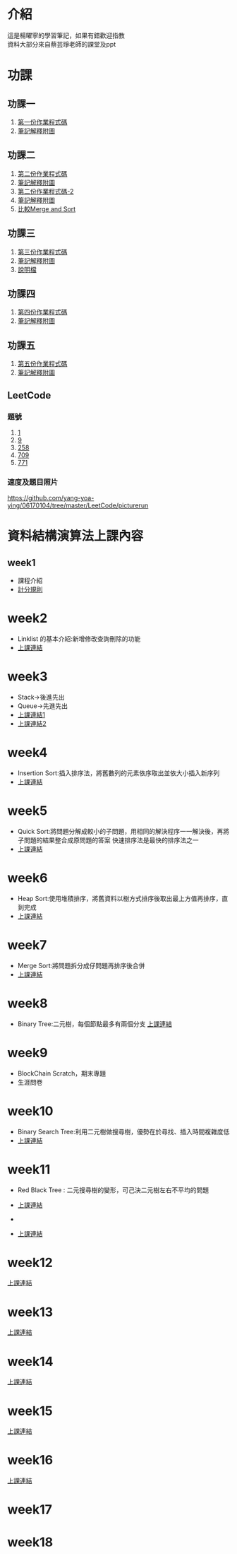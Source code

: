 # 介紹
這是楊曜寧的學習筆記，如果有錯歡迎指教  
資料大部分來自蔡芸琤老師的課堂及ppt
# 功課
## 功課一
   1. [第一份作業程式碼](https://github.com/yang-yoa-ying/06170104/blob/master/HW1/QuickSort.ipynb "Title")
   2. [筆記解釋附圖](https://github.com/yang-yoa-ying/06170104/blob/master/HW1/README.md "Title")
## 功課二
   1. [第二份作業程式碼](https://github.com/yang-yoa-ying/06170104/blob/master/HW2/heap_sort_06170104.py "Title")
   2. [筆記解釋附圖](https://github.com/yang-yoa-ying/06170104/blob/master/HW2/Heapsort.md "Title")
   3. [第二份作業程式碼-2](https://github.com/yang-yoa-ying/06170104/blob/master/HW2/merge_sort_06170104.py "Title")
   4. [筆記解釋附圖](https://github.com/yang-yoa-ying/06170104/blob/master/HW2/Mergesort.md "Title")
   5. [比較Merge and Sort](https://github.com/yang-yoa-ying/06170104/blob/master/HW2/merge_sort_06170104.py "Title")
## 功課三
   1. [第三份作業程式碼](https://github.com/yang-yoa-ying/06170104/blob/master/HW3/binary_search_tree_06170104.py"Title")
   2. [筆記解釋附圖](https://github.com/yang-yoa-ying/06170104/blob/master/HW3/%E6%B5%81%E7%A8%8B%E5%9C%96%E8%88%87%E5%AD%B8%E7%BF%92%E6%AD%B7%E7%A8%8B%26BST%E5%8E%9F%E7%90%86.md "Title")
   3. [說明檔](https://github.com/yang-yoa-ying/06170104/blob/master/HW3/binary_search_tree%E6%96%B0%E5%A2%9E%E3%80%81%E5%88%AA%E9%99%A4%E3%80%81%E6%9F%A5%E8%A9%A2%E5%92%8C%E4%BF%AE%E6%94%B9%E8%AA%AA%E6%98%8E.md "Title")
## 功課四
   1. [第四份作業程式碼](https://github.com/yang-yoa-ying/06170104/blob/master/HW4/hash_table_06170104.py "Title")
   2. [筆記解釋附圖](https://github.com/yang-yoa-ying/06170104/blob/master/HW4/%E5%8E%9F%E7%90%86%E6%B5%81%E7%A8%8B%E5%9C%96%E5%8F%8A%E5%AD%B8%E7%BF%92%E6%AD%B7%E7%A8%8B.md "Title")
## 功課五
   1. [第五份作業程式碼](https://github.com/yang-yoa-ying/06170104/blob/master/HW5/BFS_06170104.py "Title")
   2. [筆記解釋附圖](https://github.com/yang-yoa-ying/06170104/blob/master/HW5/%E6%B5%81%E7%A8%8B%E5%9C%96%E3%80%81%E5%AD%B8%E7%BF%92%E6%AD%B7%E7%A8%8B%E8%88%87BFS%E5%92%8CDFS%E4%B9%8B%E6%AF%94%E8%BC%83.md "Title")
## LeetCode
### 題號
   1. [1](https://github.com/yang-yoa-ying/06170104/blob/master/LeetCode/1.py "Title")
   2. [9](https://github.com/yang-yoa-ying/06170104/blob/master/LeetCode/9.py "Title")
   3. [258](https://github.com/yang-yoa-ying/06170104/blob/master/LeetCode/258.py "Title")
   4. [709](https://github.com/yang-yoa-ying/06170104/blob/master/LeetCode/709.py "Title")
   5. [771](https://github.com/yang-yoa-ying/06170104/blob/master/LeetCode/771.py "Title")
### 速度及題目照片
https://github.com/yang-yoa-ying/06170104/tree/master/LeetCode/picturerun 

# 資料結構演算法上課內容
## week1
* 課程介紹
* [計分規則](https://docs.google.com/presentation/d/e/2PACX-1vQyAFfgCNbBPBDWV_Xbahc2CtMBr_v-jfffAhaOWw2SntBRd2kJtLZZgdYoRfEZD7flCo4ilfO_msKX/pub?start=false&loop=false&delayms=3000&slide=id.p "Title")

# week2
* Linklist 的基本介紹:新增修改查詢刪除的功能
* [上課連結](https://docs.google.com/presentation/d/e/2PACX-1vTB218-EdUZ5jpNz6Uv4TOZQc37Y281v128_aRcWC6EhkTQs5bS8fh7yysmcuzb9R2QPN6_PDshFWL_/pub?start=false&loop=false&delayms=3000&slide=id.p "Title")

# week3
* Stack->後進先出
* Queue->先進先出
* [上課連結1](https://docs.google.com/presentation/d/e/2PACX-1vRBr7b06XjLvDws-d-4ZjBCm_3aL_q3gKbKy2DRoOtIXwz-EApyndHBPbLme_e5V12ZNl1hDikuzEYW/pub?start=false&loop=false&delayms=3000&slide=id.p "Title")
* [上課連結2](https://docs.google.com/presentation/d/e/2PACX-1vQ1hb79im0vqpApCttGnXAFRT8SqH9HQP0b_oyVRCV8SVyiHLkHJjidYGAfxkvq468QMumFIDdTeiB-/pub?start=false&loop=false&delayms=3000&slide=id.p "Title")

# week4
* Insertion Sort:插入排序法，將舊數列的元素依序取出並依大小插入新序列
* [上課連結](https://docs.google.com/presentation/d/e/2PACX-1vQOTMDM-5-OUaGfnLUOFVgefFwSVRplSwnbicp0CXOQrB5H8RM_1Aq8o_4JxHlncEmhjvqk3tzcoB7s/pub?start=false&loop=false&delayms=3000&slide=id.p "Title")

# week5
* Quick Sort:將問題分解成較小的子問題，用相同的解決程序一一解決後，再將子問題的結果整合成原問題的答案
快速排序法是最快的排序法之一
* [上課連結](https://docs.google.com/presentation/d/e/2PACX-1vSqz8sTxT4xyjgiz-htLvZd7FZ_5ZzgKf60pFEoNLU5S77JxrsGJ2vd15CdxlfLtT3g2aizHP-Ebk9b/pub?start=false&loop=false&delayms=3000&slide=id.p "Title")

# week6
* Heap Sort:使用堆積排序，將舊資料以樹方式排序後取出最上方值再排序，直到完成
* [上課連結](https://docs.google.com/presentation/d/e/2PACX-1vRAGwnUvg6BcXoML5u9f4gO6YKcz0vXf7bDnPho_S7mG5D0SBR78djt91RKUPMxqNfkVIcu3l5WCXPh/pub?start=false&loop=false&delayms=3000&slide=id.p "Title")

# week7
* Merge Sort:將問題拆分成仔問題再排序後合併
* [上課連結](https://docs.google.com/presentation/d/e/2PACX-1vToxkEzc1H1RT5MI9G941KQFBC7GO_Efn95wTqXLEdr3LDBSNcQb-M46IOC-_RzZih6IBEwwy3rWQuE/pub?start=false&loop=false&delayms=3000&slide=id.p "Title")
   
# week8
* Binary Tree:二元樹，每個節點最多有兩個分支
[上課連結](https://docs.google.com/presentation/d/e/2PACX-1vSC3P8sGElP48mJTjqT309470SmTFBwJXWsU9hTX2hg5tVpiG4yC703qA7ibPep-Qakmm2Mw_F-ScZh/pub?start=false&loop=false&delayms=3000&slide=id.p "Title")

# week9
* BlockChain Scratch，期末專題
* 生涯問卷

# week10
* Binary Search Tree:利用二元樹做搜尋樹，優勢在於尋找、插入時間複雜度低
* [上課連結](https://docs.google.com/presentation/d/e/2PACX-1vQgUh73yvSdxAvMH50DHWJ5lsCX8-daMxtoltU9rYW7xCmqYz2A1wOv0Vcx_F9KO5ZUvZBv3IF1TjGi/pub?start=false&loop=false&delayms=3000&slide=id.p "Title")

# week11
* Red Black Tree : 二元搜尋樹的變形，可己決二元樹左右不平均的問題
* [上課連結](https://docs.google.com/presentation/d/e/2PACX-1vRxyJRARq0BNuGJq_o2cUHIXBWrRSZrAOyXOSt9qCTSjQtyp8XqFq3VuNn3gCt3sXenOZmWLqIjcyFs/pub?start=false&loop=false&delayms=3000&slide=id.p "Title")

*
* [上課連結](https://docs.google.com/presentation/d/e/2PACX-1vT1HO9Nl475k2bR0l1x8_Tr4V5Wzx0BEqp9bpmHckvj8kTeJehhYVlOJUDVPhLQm6kjGCJ_sLMSBUw5/pub?start=false&loop=false&delayms=3000&slide=id.p"Title")

# week12
[上課連結](https://docs.google.com/presentation/d/e/2PACX-1vSYJYXUXvGAeTZ5fknxj_-EPm3zxgy4ITdImrXzy63Y-iZgs8uwVNmOaZlnx9fUNzsbo8kphvMTa0c4/pub?start=false&loop=false&delayms=3000&slide=id.p "Title")

# week13
[上課連結](https://docs.google.com/presentation/d/e/2PACX-1vTma_vOZyE70O23KWw4I4Y78aAaT5fJSTq7Mae912kCwka_u5ZMWPoo14D86-x-57kZPbb6hAGktSW4/pub?start=false&loop=false&delayms=3000&slide=id.p "Title")

# week14
[上課連結](https://docs.google.com/presentation/d/e/2PACX-1vTorNDEyhYA4ZAt5jEqOmFs2cQiUAYvkTp-R0DOn9B3c1MuUecV-a1wNakFIrJxA6AoUFGzbl3OQBIJ/pub?start=false&loop=false&delayms=3000&slide=id.p "Title")

# week15
[上課連結](https://docs.google.com/presentation/d/e/2PACX-1vSqz8sTxT4xyjgiz-htLvZd7FZ_5ZzgKf60pFEoNLU5S77JxrsGJ2vd15CdxlfLtT3g2aizHP-Ebk9b/pub?start=false&loop=false&delayms=3000&slide=id.p "Title")

# week16
[上課連結](https://docs.google.com/presentation/d/e/2PACX-1vTgHO5AkHJS6iN6bnnBMMdHv6E4rabnrC0KwyTRfjad8Ab3IQjbnGvZuQOjDC9t7nKqeroiwcuasJrI/pub?start=false&loop=false&delayms=3000&slide=id.p "Title")

# week17


# week18
